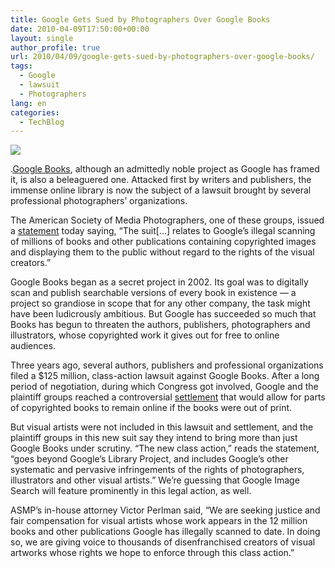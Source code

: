 ```yaml
---
title: Google Gets Sued by Photographers Over Google Books
date: 2010-04-09T17:50:00+00:00
layout: single
author_profile: true
url: 2010/04/09/google-gets-sued-by-photographers-over-google-books/
tags:
  - Google
  - lawsuit
  - Photographers
lang: en
categories: 
  - TechBlog
---
```

[![](http://2.bp.blogspot.com/_vaUVXcmC3OI/S79hoq66B5I/AAAAAAAAB2w/KdZhynmxASA/s1600/library-books.jpg)](http://2.bp.blogspot.com/_vaUVXcmC3OI/S79hoq66B5I/AAAAAAAAB2w/KdZhynmxASA/s1600/library-books.jpg)

.[Google Books](http://books.google.com/), although an admittedly noble project as Google has framed it, is also a beleaguered one. Attacked first by writers and publishers, the immense online library is now the subject of a lawsuit brought by several professional photographers’ organizations.

The American Society of Media Photographers, one of these groups, issued a [statement](http://asmp.org/articles/press-release-10-04-07.html) today saying, “The suit[…] relates to Google’s illegal scanning of millions of books and other publications containing copyrighted images and displaying them to the public without regard to the rights of the visual creators.”

Google Books began as a secret project in 2002. Its goal was to digitally scan and publish searchable versions of every book in existence — a project so grandiose in scope that for any other company, the task might have been ludicrously ambitious. But Google has succeeded so much that Books has begun to threaten the authors, publishers, photographers and illustrators, whose copyrighted work it gives out for free to online audiences.

Three years ago, several authors, publishers and professional organizations filed a $125 million, class-action lawsuit against Google Books. After a long period of negotiation, during which Congress got involved, Google and the plaintiff groups reached a controversial [settlement](http://www.googlebooksettlement.com/) that would allow for parts of copyrighted books to remain online if the books were out of print.

But visual artists were not included in this lawsuit and settlement, and the plaintiff groups in this new suit say they intend to bring more than just Google Books under scrutiny. “The new class action,” reads the statement, “goes beyond Google’s Library Project, and includes Google’s other systematic and pervasive infringements of the rights of photographers, illustrators and other visual artists.” We’re guessing that Google Image Search will feature prominently in this legal action, as well.

ASMP’s in-house attorney Victor Perlman said, “We are seeking justice and fair compensation for visual artists whose work appears in the 12 million books and other publications Google has illegally scanned to date. In doing so, we are giving voice to thousands of disenfranchised creators of visual artworks whose rights we hope to enforce through this class action.”
